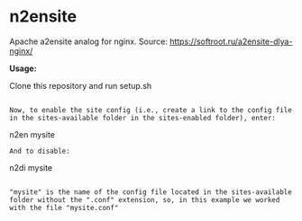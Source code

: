 # n2ensite
Apache a2ensite analog for nginx. Source: https://softroot.ru/a2ensite-dlya-nginx/

**Usage:**

Clone this repository and run setup.sh
````

Now, to enable the site config (i.e., create a link to the config file in the sites-available folder in the sites-enabled folder), enter:
````
n2en mysite
````
And to disable:
````
n2di mysite
````

"mysite" is the name of the config file located in the sites-available folder without the ".conf" extension, so, in this example we worked with the file "mysite.conf"
